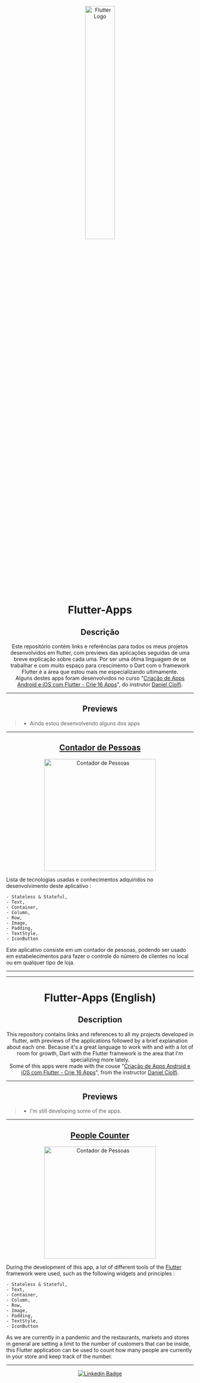 <p align="center">
      <img src="https://raw.githubusercontent.com/flutter/website/master/src/_assets/image/flutter-lockup.png" width="40%" alt="Flutter Logo"/>
</p>


<h1 align="center">Flutter-Apps</h1>

<h2 align="center">Descrição</h2>
   
<p align="center">
   Este repositório contém links e referências para todos os meus projetos desenvolvidos em flutter, com previews das aplicações seguidas de uma breve explicação sobre cada uma. Por ser uma ótima linguagem de se trabalhar e com muito espaço para crescimento o Dart com o framework Flutter é a área que estou mais me especializando ultimamente.<br>
   Alguns destes apps foram desenvolvidos no curso "<a href="https://www.udemy.com/course/curso-completo-flutter-app-android-ios/">Criação de Apps Android e iOS com Flutter - Crie 16 Apps</a>", do instrutor <a href="https://linkedin.com/in/danielciolfi">Daniel Ciolfi</a>.<br>
</p>

---

<h2 align="center">Previews</h2>

   > * Ainda estou desenvolvendo alguns dos apps

---

<h2 align="center">
    <a href="https://github.com/luanss19/counter">Contador de Pessoas</a>
</h2>
<p align="center">
   <img src="https://github.com/luanss19/counter/blob/master/assets/images/Demo/counterdemo.gif" width="300px" alt="Contador de Pessoas">
  <br>

<p>
   Lista de tecnologias usadas e conhecimentos adquiridos no desenvolvimento deste aplicativo : <br>  
   
    - Stateless & Stateful,
    - Text,
    - Container,
    - Column,
    - Row,
    - Image,
    - Padding,
    - TextStyle,
    - IconButton
</p>
  
  Este aplicativo consiste em um contador de pessoas, podendo ser usado em estabelecimentos para fazer o controle do número de clientes no local ou em qualquer tipo de loja. 
</p>



---


---



<h1 align="center">Flutter-Apps (English)</h1>

<h2 align="center">Description</h2>
   
<p align="center">
   This repository contains links and references to all my projects developed in flutter, with previews of the applications followed by a brief explanation about each one. Because it's a great language to work with and with a lot of room for growth, Dart with the Flutter framework is the area that I'm specializing more lately.<br>
   Some of this apps were made with the couse "<a href="https://www.udemy.com/course/curso-completo-flutter-app-android-ios/">Criação de Apps Android e iOS com Flutter - Crie 16 Apps</a>", from the instructor <a href="https://linkedin.com/in/danielciolfi">Daniel Ciolfi</a>.<br>
</p>

---

<h2 align="center">Previews</h2>

   > * I'm still developing some of the apps.

---

<h2 align="center">
    <a href="https://github.com/luanss19/counter">People Counter</a>
</h2>
<p align="center">
   <img src="https://github.com/luanss19/counter/blob/master/assets/images/Demo/counterdemo.gif" width="300px" alt="Contador de Pessoas">
  <br>

<p>
    During the development of this app, a lot of different tools of the <a href="https://flutter.dev/">Flutter</a> framework were used, such as the following widgets and principles : <br>  
   
    - Stateless & Stateful,
    - Text,
    - Container,
    - Column,
    - Row,
    - Image,
    - Padding,
    - TextStyle,
    - IconButton
</p>
  
  As we are currently in a pandemic and the restaurants, markets and stores in general are setting a limit to the number of customers that can be inside, this Flutter application can be used to count how many people are currently in your store and keep track of the number. 
</p>



---

   <div align="center">

   [![Linkedin Badge](https://img.shields.io/badge/-Luan%20Silva-292929?style=flat-square&logo=Linkedin&logoColor=white&link=https://www.linkedin.com/in/luan-silva-99b872213/)](https://www.linkedin.com/in/luan-silva-99b872213/)

   </div>
